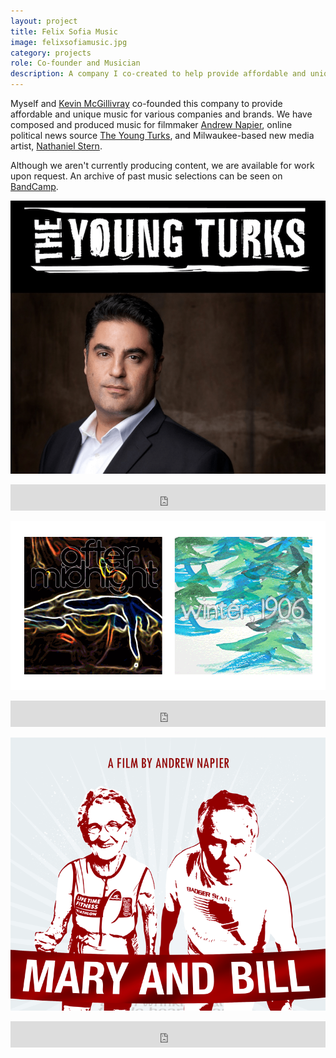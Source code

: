 ```yaml
---
layout: project
title: Felix Sofia Music
image: felixsofiamusic.jpg
category: projects
role: Co-founder and Musician
description: A company I co-created to help provide affordable and unique music for companies and brands.
---
```


Myself and [Kevin McGillivray](http://www.kevinmcgillivray.net "Kevin McGillivray") co-founded this company to provide affordable and unique music for various companies and brands. We have composed and produced music for filmmaker [Andrew Napier](http://www.imdb.com/name/nm3598310/ "Andrew Napier IMDB"), online political news source [The Young Turks](http://www.tytnetwork.com "The Young Turks"), and Milwaukee-based new media artist, [Nathaniel Stern](http://nathanielstern.com "Nathaniel Stern").

Although we aren't currently producing content, we are available for work upon request. An archive of past music selections can be seen on [BandCamp](http://felixsofia.bandcamp.com "BandCamp").

![Felix Sofia Music 02](/img/felixsofiamusic_image02.png)

<iframe style="border: 0; width: 100%; height: 42px;" src="http://bandcamp.com/EmbeddedPlayer/album=986246361/size=small/bgcol=ffffff/linkcol=0687f5/artwork=none/transparent=true/" seamless><a href="http://felixsofia.bandcamp.com/album/selections-from-the-young-turks">Selections from The Young Turks by Felix Sofia Music</a></iframe>

![Felix Sofia Music 03](/img/felixsofiamusic_image03.png)

<iframe style="border: 0; width: 100%; height: 42px;" src="http://bandcamp.com/EmbeddedPlayer/album=1791734586/size=small/bgcol=ffffff/linkcol=0687f5/artwork=none/transparent=true/" seamless><a href="http://felixsofia.bandcamp.com/album/winter-1906">Winter, 1906 by Felix Sofia Music</a></iframe>

![Felix Sofia Music 01](/img/felixsofiamusic_image01.png)

<iframe style="border: 0; width: 100%; height: 42px;" src="http://bandcamp.com/EmbeddedPlayer/album=2784637052/size=small/bgcol=ffffff/linkcol=0687f5/artwork=none/transparent=true/" seamless><a href="http://felixsofia.bandcamp.com/album/music-from-mary-and-bill">Music from Mary and Bill by Felix Sofia Music</a></iframe>